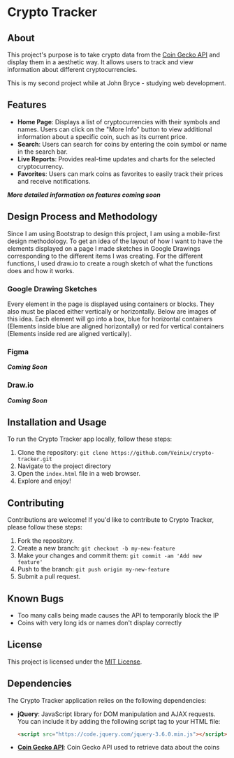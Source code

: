 # Crypto Tracker

## About

This project's purpose is to take crypto data from the [Coin Gecko API](https://www.coingecko.com/en/api/documentation) and display them in a aesthetic way. It allows users to track and view information about different cryptocurrencies.

This is my second project while at John Bryce - studying web development.

## Features

- **Home Page**: Displays a list of cryptocurrencies with their symbols and names. Users can click on the "More Info" button to view additional information about a specific coin, such as its current price.
- **Search**: Users can search for coins by entering the coin symbol or name in the search bar.
- **Live Reports**: Provides real-time updates and charts for the selected cryptocurrency.
- **Favorites**: Users can mark coins as favorites to easily track their prices and receive notifications.

***More detailed information on features coming soon***

## Design Process and Methodology

Since I am using Bootstrap to design this project, I am using a mobile-first design methodology. To get an idea of the layout of how I want to have the elements displayed on a page I made sketches in Google Drawings corresponding to the different items I was creating. For the different functions, I used draw.io to create a rough sketch of what the functions does and how it works.

### Google Drawing Sketches

Every element in the page is displayed using containers or blocks. They also must be placed either vertically or horizontally. Below are images of this idea. Each element will go into a box, blue for horizontal containers (Elements inside blue are aligned horizontally) or red for vertical containers (Elements inside red are aligned vertically).

### Figma

***Coming Soon***

### Draw.io

***Coming Soon***

## Installation and Usage

To run the Crypto Tracker app locally, follow these steps:

1. Clone the repository: `git clone https://github.com/Veinix/crypto-tracker.git`
2. Navigate to the project directory
3. Open the `index.html` file in a web browser.
4. Explore and enjoy!

## Contributing

Contributions are welcome! If you'd like to contribute to Crypto Tracker, please follow these steps:

1. Fork the repository.
2. Create a new branch: `git checkout -b my-new-feature`
3. Make your changes and commit them: `git commit -am 'Add new feature'`
4. Push to the branch: `git push origin my-new-feature`
5. Submit a pull request.

## Known Bugs

- Too many calls being made causes the API to temporarily block the IP
- Coins with very long ids or names don't display correctly

## License

This project is licensed under the [MIT License](https://opensource.org/licenses/MIT).

## Dependencies

The Crypto Tracker application relies on the following dependencies:

- **jQuery**: JavaScript library for DOM manipulation and AJAX requests. You can include it by adding the following script tag to your HTML file:

  ```html
  <script src="https://code.jquery.com/jquery-3.6.0.min.js"></script>
  ```

- **[Coin Gecko API](https://www.coingecko.com/en/api/documentation)**: Coin Gecko API used to retrieve data about the coins
